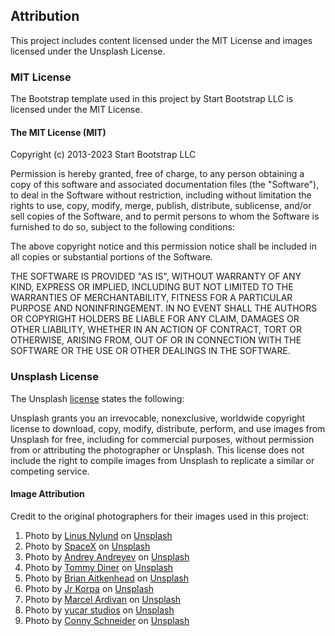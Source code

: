 
## Attribution

This project includes content licensed under the MIT License and images licensed under the Unsplash License.

### MIT License

The Bootstrap template used in this project by Start Bootstrap LLC is licensed under the MIT License.

#### The MIT License (MIT)

Copyright (c) 2013-2023 Start Bootstrap LLC

Permission is hereby granted, free of charge, to any person obtaining a copy
of this software and associated documentation files (the "Software"), to deal
in the Software without restriction, including without limitation the rights
to use, copy, modify, merge, publish, distribute, sublicense, and/or sell
copies of the Software, and to permit persons to whom the Software is
furnished to do so, subject to the following conditions:

The above copyright notice and this permission notice shall be included in
all copies or substantial portions of the Software.

THE SOFTWARE IS PROVIDED "AS IS", WITHOUT WARRANTY OF ANY KIND, EXPRESS OR
IMPLIED, INCLUDING BUT NOT LIMITED TO THE WARRANTIES OF MERCHANTABILITY,
FITNESS FOR A PARTICULAR PURPOSE AND NONINFRINGEMENT. IN NO EVENT SHALL THE
AUTHORS OR COPYRIGHT HOLDERS BE LIABLE FOR ANY CLAIM, DAMAGES OR OTHER
LIABILITY, WHETHER IN AN ACTION OF CONTRACT, TORT OR OTHERWISE, ARISING FROM,
OUT OF OR IN CONNECTION WITH THE SOFTWARE OR THE USE OR OTHER DEALINGS IN
THE SOFTWARE.

### Unsplash License

The Unsplash <a href="https://unsplash.com/license">license</a> states the following: 

Unsplash grants you an irrevocable, nonexclusive, worldwide copyright license to download, copy, modify, distribute, perform, and use images from Unsplash for free, including for commercial purposes, without permission from or attributing the photographer or Unsplash. This license does not include the right to compile images from Unsplash to replicate a similar or competing service.

#### Image Attribution

Credit to the original photographers for their images used in this project:
1. Photo by <a href="https://unsplash.com/@dreamsoftheoceans?utm_content=creditCopyText&utm_medium=referral&utm_source=unsplash">Linus Nylund</a> on <a href="https://unsplash.com/photos/water-ripple-Q5QspluNZmM?utm_content=creditCopyText&utm_medium=referral&utm_source=unsplash">Unsplash</a>
2. Photo by <a href="https://unsplash.com/@spacex?utm_content=creditCopyText&utm_medium=referral&utm_source=unsplash">SpaceX</a> on <a href="https://unsplash.com/photos/twom-white-flying-rockets-during-daytime-MEW1f-yu2KI?utm_content=creditCopyText&utm_medium=referral&utm_source=unsplash">Unsplash</a>
3. Photo by <a href="https://unsplash.com/@ludenus?utm_content=creditCopyText&utm_medium=referral&utm_source=unsplash">Andrey Andreyev</a> on <a href="https://unsplash.com/photos/burned-firewood-s20nA2KB1N4?utm_content=creditCopyText&utm_medium=referral&utm_source=unsplash">Unsplash</a>
4. Photo by <a href="https://unsplash.com/@tomydiner?utm_content=creditCopyText&utm_medium=referral&utm_source=unsplash">Tommy Diner</a> on <a href="https://unsplash.com/photos/black-box-on-white-table-odJy83Am-2k?utm_content=creditCopyText&utm_medium=referral&utm_source=unsplash">Unsplash</a>
5. Photo by <a href="https://unsplash.com/@brianaitk0001?utm_content=creditCopyText&utm_medium=referral&utm_source=unsplash">Brian Aitkenhead</a> on <a href="https://unsplash.com/photos/a-large-white-ship-in-the-middle-of-the-ocean-q0CeDFC4Who?utm_content=creditCopyText&utm_medium=referral&utm_source=unsplash">Unsplash</a>
6. Photo by <a href="https://unsplash.com/@jrkorpa?utm_content=creditCopyText&utm_medium=referral&utm_source=unsplash">Jr Korpa</a> on <a href="https://unsplash.com/photos/purple-pyramid-9prz33OHjR4?utm_content=creditCopyText&utm_medium=referral&utm_source=unsplash">Unsplash</a>
7. Photo by <a href="https://unsplash.com/@pretentiousmaru?utm_content=creditCopyText&utm_medium=referral&utm_source=unsplash">Marcel Ardivan</a> on <a href="https://unsplash.com/photos/aerial-view-of-city-buildings-near-body-of-water-during-daytime-l9Drq2W234U?utm_content=creditCopyText&utm_medium=referral&utm_source=unsplash">Unsplash</a>
8. Photo by <a href="https://unsplash.com/@yucar?utm_content=creditCopyText&utm_medium=referral&utm_source=unsplash">yucar studios</a> on <a href="https://unsplash.com/photos/blue-ocean-water-during-daytime-cfR-V1QuEKw?utm_content=creditCopyText&utm_medium=referral&utm_source=unsplash">Unsplash</a>
9. Photo by <a href="https://unsplash.com/@choys_?utm_content=creditCopyText&utm_medium=referral&utm_source=unsplash">Conny Schneider</a> on <a href="https://unsplash.com/photos/a-blue-background-with-lines-and-dots-xuTJZ7uD7PI">Unsplash</a>